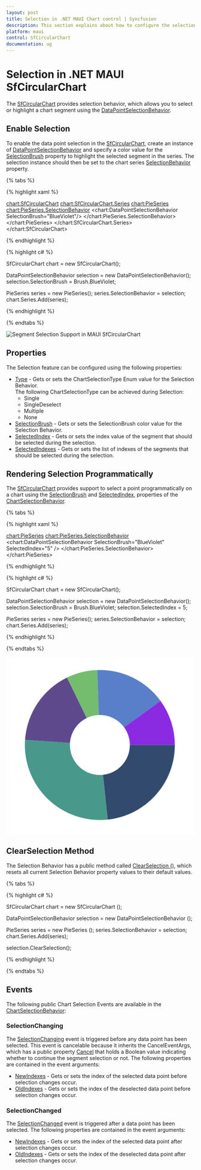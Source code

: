 ```yaml
---
layout: post
title: Selection in .NET MAUI Chart control | Syncfusion
description: This section explains about how to configure the selection support and its features applying in .NET MAUI Chart (SfCircularChart).
platform: maui
control: SfCircularChart
documentation: ug
---
```


# Selection in .NET MAUI SfCircularChart

The [SfCircularChart]() provides selection behavior, which allows you to select or highlight a chart segment using the [DataPointSelectionBehavior]().

## Enable Selection

To enable the data point selection in the [SfCircularChart](), create an instance of [DataPointSelectionBehavior]() and specify a color value for the [SelectionBrush]() property to highlight the selected segment in the series. The selection instance should then be set to the chart series [SelectionBehavior]() property.

{% tabs %}

{% highlight xaml %}

<chart:SfCircularChart>
    <chart:SfCircularChart.Series>
        <chart:PieSeries>
            <chart:PieSeries.SelectionBehavior>
                <chart:DataPointSelectionBehavior SelectionBrush="BlueViolet"/>
            </chart:PieSeries.SelectionBehavior>
        </chart:PieSeries>
    </chart:SfCircularChart.Series>
</chart:SfCircularChart>

{% endhighlight %}

{% highlight c# %}

SfCircularChart chart = new SfCircularChart();

DataPointSelectionBehavior selection = new DataPointSelectionBehavior();
selection.SelectionBrush = Brush.BlueViolet;

PieSeries series = new PieSeries();
series.SelectionBehavior = selection;
chart.Series.Add(series);

{% endhighlight %}

{% endtabs %}

![Segment Selection Support in MAUI SfCircularChart](Selection_images/maui_chart_segment_selection.png)

## Properties

The Selection feature can be configured using the following properties:

* [Type]() - Gets or sets the ChartSelectionType Enum value for the Selection Behavior.     
The following ChartSelectionType can be achieved during Selection:
    * Single
    * SingleDeselect
    * Multiple
    * None
* [SelectionBrush]() - Gets or sets  the SelectionBrush color value for the Selection Behavior.
* [SelectedIndex]() - Gets or sets the index value of the segment that should be selected during the selection.
* [SelectedIndexes]() - Gets or sets the list of indexes of the segments that should be selected during the selection.

## Rendering Selection Programmatically

The [SfCircularChart]() provides support to select a point programmatically on a chart using the [SelectionBrush]() and  [SelectedIndex](), properties of the [ChartSelectionBehavior]().

{% tabs %}

{% highlight xaml %}

<chart:PieSeries>
    <chart:PieSeries.SelectionBehavior>
        <chart:DataPointSelectionBehavior SelectionBrush="BlueViolet" SelectedIndex="5" />
    </chart:PieSeries.SelectionBehavior>
</chart:PieSeries>

{% endhighlight %}

{% highlight c# %}

SfCircularChart chart = new SfCircularChart();

DataPointSelectionBehavior selection = new DataPointSelectionBehavior();
selection.SelectionBrush = Brush.BlueViolet;
selection.SelectedIndex = 5;

PieSeries series = new PieSeries();
series.SelectionBehavior = selection;
chart.Series.Add(series);

{% endhighlight %}

{% endtabs %}

![Rendering Selection Programmatically in MAUI SfCircularChart](Selection_images/data_point_selection_properties.PNG)

## ClearSelection Method

The Selection Behavior has a public method called [ClearSelection ()](), which resets all current Selection Behavior property values to their default values.

{% tabs %}

{% highlight c# %}

SfCircularChart chart = new SfCircularChart ();

DataPointSelectionBehavior selection = new DataPointSelectionBehavior ();

PieSeries series = new PieSeries ();
series.SelectionBehavior = selection;
chart.Series.Add(series);

selection.ClearSelection();

{% endhighlight %}

{% endtabs %}

## Events

The following public Chart Selection Events are available in the [ChartSelectionBehavior]():

### SelectionChanging

The [SelectionChanging]() event is triggered before any data point has been selected. This event is cancelable because it inherits the CancelEventArgs, which has a public property [Cancel]() that holds a Boolean value indicating whether to continue the segment selection or not. The following properties are contained in the event arguments:

* [NewIndexes]() - Gets or sets the index of the selected data point before selection changes occur.
* [OldIndexes]() - Gets or sets the index of the deselected data point before selection changes occur.


### SelectionChanged

The [SelectionChanged]() event is triggered after a data point has been selected. The following properties are contained in the event arguments:

* [NewIndexes]() - Gets or sets the index of the selected data point after selection changes occur.
* [OldIndexes]() - Gets or sets the index of the deselected data point after selection changes occur.